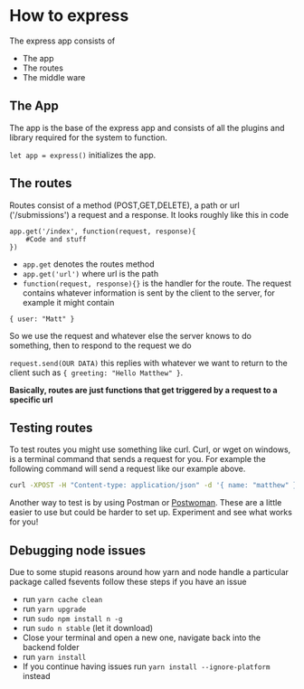 # How to express

The express app consists of
- The app
- The routes
- The middle ware

## The App

The app is the base of the express app and consists of all the plugins and library required for the system to function.

`let app = express()` initializes the app.

## The routes

Routes consist of a method (POST,GET,DELETE), a path or url ('/submissions') a request and a response. It looks roughly like this in code

```
app.get('/index', function(request, response){
    #Code and stuff
})
```

- `app.get` denotes the routes method
- `app.get('url')` where url is the path
- `function(request, response){}` is the handler for the route. The request contains whatever information is sent by the client to the server, for example it might contain 

```
{ user: "Matt" }
```

So we use the request and whatever else the server knows to do something, then to respond to the request we do 

`request.send(OUR DATA)` this replies with whatever we want to return to the client such as `{ greeting: "Hello Matthew" }`. 

**Basically, routes are just functions that get triggered by a request to a specific url**

## Testing routes

To test routes you might use something like curl. Curl, or wget on windows, is a terminal command that sends a request for you. For example the following command will send a request like our example above. 

```bash
curl -XPOST -H "Content-type: application/json" -d '{ name: "matthew" }' 'localhost:3000'
```

Another way to test is by using Postman or [Postwoman](https://postwoman.io/). These are a little easier to use but could be harder to set up. Experiment and see what works for you!

## Debugging node issues

Due to some stupid reasons around how yarn and node handle a particular package called fsevents follow these steps if you have an issue

- run `yarn cache clean`
- run `yarn upgrade`
- run `sudo npm install n -g`
- run `sudo n stable` (let it download)
- Close your terminal and open a new one, navigate back into the backend folder
- run `yarn install`
- If you continue having issues run `yarn install --ignore-platform` instead